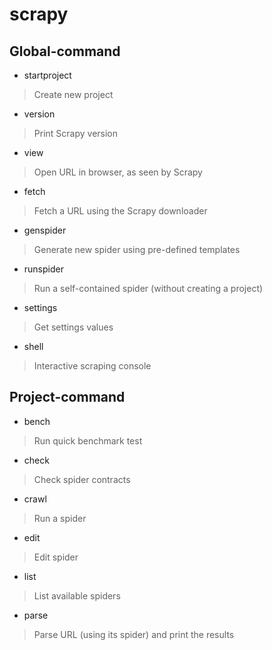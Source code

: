 # scrapy

## Global-command
*  startproject  
> Create new project
*  version       
> Print Scrapy version
*  view          
> Open URL in browser, as seen by Scrapy
*  fetch         
> Fetch a URL using the Scrapy downloader
*  genspider     
> Generate new spider using pre-defined templates
*  runspider     
> Run a self-contained spider (without creating a project)
*  settings      
> Get settings values
*  shell         
>Interactive scraping console

  
## Project-command  
*  bench        
> Run quick benchmark test
*  check         
> Check spider contracts
*  crawl         
> Run a spider
*  edit          
> Edit spider
*  list          
> List available spiders
*  parse         
> Parse URL (using its spider) and print the results
